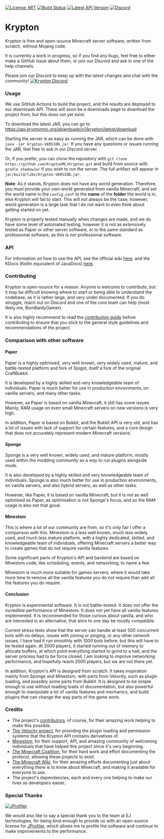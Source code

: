 [![License: MIT](https://img.shields.io/badge/license-MIT-blue.svg)](LICENSE)
[![Build Status](https://img.shields.io/github/actions/workflow/status/KryptonMC/Krypton/build.yml)](https://github.com/KryptonMC/Krypton/actions/workflows/build.yml)
[![Latest API Version](https://img.shields.io/maven-metadata/v?metadataUrl=https%3A%2F%2Frepo.kryptonmc.org%2Freleases%2Forg%2Fkryptonmc%2Fkrypton-api%2Fmaven-metadata.xml)](https://repo.kryptonmc.org/#/releases/org/kryptonmc/krypton-api)
[![Discord](https://img.shields.io/discord/815157416563834881?color=%237289da&label=discord)](https://discord.gg/4QuwYACDRX)

# Krypton

Krypton is free and open-source Minecraft server software, written from scratch, without Mojang code.

It is currently a work in progress, so if you find any bugs, feel free to either make a GitHub issue about them,
or join our Discord and ask in one of the help channels.

Please join our Discord to keep up with the latest changes and chat with the community!
[![Krypton Discord](https://discordapp.com/api/guilds/815157416563834881/widget.png?style=banner3)](https://discord.gg/4QuwYACDRX)

### Usage

We use GitHub Actions to build the project, and the results are deployed to our downloads API. There will soon be a downloads page to download
the project from, but this does not yet exist.

To download the latest JAR, you can go to https://api.kryptonmc.org/downloads/v1/krypton/latest/download

Starting the server is as easy as running the JAR, which can be done with `java -jar krypton-VERSION.jar`.
If you have any questions or issues running the JAR, feel free to ask in our Discord server.

Or, if you prefer, you can clone the repository with `git clone https://github.com/KryptonMC/Krypton.git`
and build from source with `gradle shadowJar` if you wish to run the server. The full artifact will appear in
`jar/build/libs/Krypton-VERSION.jar`.

**Note**: As it stands, Krypton does not have any world generation. Therefore, you must provide your own world generated
from vanilla Minecraft, and set the world name in the `config.conf` to the **name** of the **folder** the world is in, else
Krypton will fail to start. This will not always be the case, however, world generation is a large task that I do not want
to even think about getting started on yet.

Krypton is properly tested manually when changes are made, and we do have some level of automated testing, however it is not
as extensively tested as Paper or other server software, or to the same standard as professional software, as this is not
professional software.

### API

For information on how to use the API, see the official wiki [here](https://wiki.kryptonmc.org), and the
KDocs (Kotlin equivalent of JavaDocs) [here](https://docs.kryptonmc.org).

### Contributing

Krypton is open-source for a reason. Anyone is welcome to contribute, but it may be difficult knowing where to start or being
able to understand the codebase, as it is rather large, and very under documented. If you do struggle, reach out on Discord and
one of the core team can help (most likely me, BomBardyGamer).

It is also highly recommend to read the [contribution guide](CONTRIBUTING.md) before contributing to ensure that you stick to
the general style guidelines and recommendations of the project.

### Comparison with other software

#### Paper

Paper is a highly optimised, very well known, very widely used, mature, and
battle-tested platform and fork of Spigot, itself a fork of the original
CraftBukkit.

It is developed by a highly skilled and very knowledgeable team of individuals.
Paper is much better for use in production envionments, on vanilla servers, and many other tasks.

However, as Paper is based on vanilla Minecraft, it still has some issues. Mainly, RAM usage on even
small Minecraft servers on new versions is very high.

In addition, Paper is based on Bukkit, and the Bukkit API is very old, and has a lot of issues
with lack of support for certain features, and a core design that does not accurately represent modern
Minecraft versions.

#### Sponge

Sponge is a very well known, widely used, and mature platform, mostly used within the
modding community as a way to run plugins alongside mods.

It is also developed by a highly skilled and very knowledgeable team of individuals.
Sponge is also much better for use in production environments, on vanilla servers, and also
hybrid servers, as well as other tasks.

However, like Paper, it is based on vanilla Minecraft, but it is not as well optimised as Paper,
as optimisation is not Sponge's focus, and so the RAM usage is also not that good.

#### Minestom

This is where a lot of our community are from, so it's only fair I offer a comparison
with this. Minestom is a less well known, much less widely used, and much less mature
platform, with a highly dedicated, skilled, and knowledgeable team of individuals,
offering Minecraft servers a better way to create games that do not require vanilla
features.

Some significant parts of Krypton's API and backend are based on Minestom code, like scheduling, events,
and networking, to name a few.

Minestom is much more suitable for games servers, where it would take more time to
remove all the vanilla features you do not require than add all the features you do
require.

#### Conclusion

Krypton is experimental software. It is not battle-tested. It does not offer the incredible performance
of Minestom. It does not yet have all vanilla features implemented. It is recommended for those curious
about vanilla, and who are interested in an alternative, that aims to one day be mostly compatible.

Current stress tests show that the server can handle at least 500 concurrent bots with no delays, issues with
joining or pinging, or any other network issues. I have had it run smoothly with 1000 bots before, but this will
have to be tested again. At 2000 players, it started running out of memory to allocate buffers, at which point
everything started to grind to a halt, and the server process had to be force closed. I am looking to improve
networking performance, and hopefully reach 2000 players, but we are not there yet.

In addition, Krypton's API is designed from scratch. It takes inspiration mainly from Sponge and Minestom, with
parts from Velocity, such as plugin loading, and possibly some parts from Bukkit. It is designed to be simple
enough to use without reading loads of documentation, but also powerful enough to manipulate a lot of vanilla
features and mechanics, and build plugins that can change the way parts of the game work.

### Credits

- The project's [contributors](https://github.com/KryptonMC/Krypton/graphs/contributors), of course, for their amazing work
helping to make this possible.
- [The Velocity project](https://velocitypowered.com/), for providing the plugin loading and permission systems that the Krypton API contains derivatives of.
- [Minestom](https://minestom.net), for their support, API, and amazing community of welcoming individuals that have helped this project since it's very beginning.
- [The Minecraft Coalition](https://wiki.vg), for their hard work and effort documenting the protocol, allowing these projects to exist.
- [The Minecraft Wiki](https://minecraft.wiki), for their amazing efforts documenting just about everything
  there is to know about Minecraft, and making it available for everyone to use.
- The project's dependencies, each and every one helping to make our lives as developers easier.

### Special Thanks

[![JProfiler](https://www.ej-technologies.com/images/product_banners/jprofiler_large.png)](https://www.ej-technologies.com/products/jprofiler/overview.html)

We would also like to say a special thank you to the team at EJ technologies, for being kind enough to
provide us with an open-source license for [JProfiler](https://www.ej-technologies.com/products/jprofiler/overview.html),
which allows me to profile the software and continue to make improvements to the performance.
